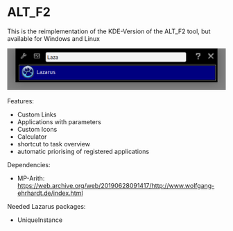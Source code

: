 # ALT_F2

This is the reimplementation of the KDE-Version of the ALT_F2 tool, but available for Windows and Linux

![](preview.png)

Features:
- Custom Links
- Applications with parameters
- Custom Icons
- Calculator
- shortcut to task overview
- automatic priorising of registered applications

Dependencies:
- MP-Arith: https://web.archive.org/web/20190628091417/http://www.wolfgang-ehrhardt.de/index.html

Needed Lazarus packages:
- UniqueInstance